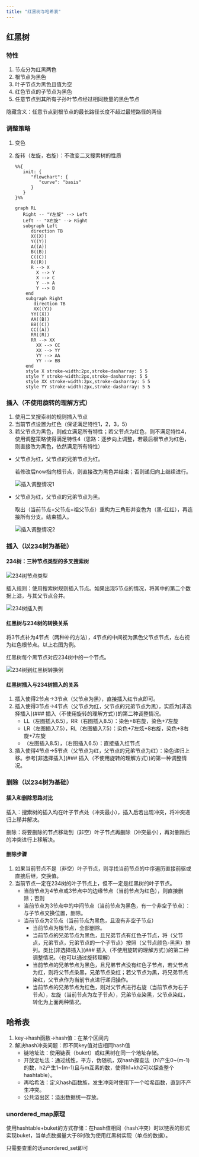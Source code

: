 ```yaml
---
title: "红黑树与哈希表"
---
```


## 红黑树

### 特性

1. 节点分为红黑两色
2. 根节点为黑色
3. 叶子节点为黑色且值为空
4. 红色节点的子节点为黑色
5. 任意节点到其所有子孙叶节点经过相同数量的黑色节点

隐藏含义：任意节点到根节点的最长路径长度不超过最短路径的两倍

### 调整策略

1. 变色

2. 旋转（左旋，右旋）：不改变二叉搜索树的性质

   ```mermaid
   %%{
      init: {
         "flowchart": {
            "curve": "basis"
         }
      }
   }%%
   
   graph RL
      Right -- "Y左旋" --> Left
      Left -- "X右旋" --> Right
      subgraph Left
         direction TB
         X((X))
         Y((Y))
         A((A))
         B((B))
         C((C))
         R((R))
         R --> X
           X --> Y
           X --> C
           Y --> A
           Y --> B
       end
       subgraph Right
          direction TB
          XX((Y))
         YY((X))
         AA((B))
         BB((C))
         CC((A))
         RR((R))
         RR --> XX
           XX --> CC
           XX --> YY
           YY --> AA
           YY --> BB
       end
       style X stroke-width:2px,stroke-dasharray: 5 5
       style Y stroke-width:2px,stroke-dasharray: 5 5
       style XX stroke-width:2px,stroke-dasharray: 5 5
       style YY stroke-width:2px,stroke-dasharray: 5 5
   ```

### 插入（不使用旋转的理解方式）

1. 使用二叉搜索树的规则插入节点
2. 当前节点设置为红色（保证满足特性1，2，3，5）
3. 若父节点为黑色，则成立满足所有特性；若父节点为红色，则不满足特性4，使用调整策略使得满足特性4（思路：逐步向上调整，若最后根节点为红色，则直接改为黑色，依然满足所有特性）

- 父节点为红，父节点的兄弟节点为红。

  若修改后now指向根节点，则直接改为黑色并结束；否则递归向上继续进行。

  ![插入调整情况1](./_红黑树与哈希表.assets/插入调整情况1.png)

- 父节点为红，父节点的兄弟节点为黑。

  取出（当前节点+父节点+祖父节点）重构为三角形并变色为（黑-红红），再连接所有分支。结束插入。

  ![插入调整情况2](./_红黑树与哈希表.assets/插入调整情况2.png)

### 插入（以234树为基础）

#### 234树：三种节点类型的多叉搜索树

![234树节点类型](./_红黑树与哈希表.assets/234树节点类型.png)

插入规则：使用搜索树规则插入节点。如果出现5节点的情况，将其中的第二个数据上溢，与其父节点合并。

![234树插入例](./_红黑树与哈希表.assets/234树插入例.png)

#### 红黑树与234树的转换关系

将3节点补为4节点（两种补的方法），4节点的中间视为黑色父节点节点，左右视为红色根节点。以上右图为例。

红黑树每个黑节点对应234树中的一个节点。

![234树到红黑树转换例](./_红黑树与哈希表.assets/234树到红黑树转换例.png)

#### 红黑树插入与234树插入的关系

1. 插入使得2节点->3节点（父节点为黑），直接插入红节点即可。
2. 插入使得3节点->4节点（父节点为红，父节点的兄弟节点为黑），实质为[非选择插入](### 插入（不使用旋转的理解方式）)的第二种调整情况。
   - LL（左图插入6.5），RR（右图插入8.5）：染色+8右旋，染色+7左旋
   - LR（左图插入7.5），RL（右图插入7.5）：染色+7左炫+8右旋，染色+8右旋+7左旋
   - （左图插入8.5），（右图插入6.5）：直接插入红节点
3. 插入使得4节点->5节点（父节点为红，父节点的兄弟节点为红）：染色递归上移。参考[非选择插入](### 插入（不使用旋转的理解方式）)的第一种调整情况。

### 删除（以234树为基础）

#### 插入和删除思路对比

插入：搜索树的插入均在叶子节点处（冲突最小），插入后若出现冲突，将冲突递归上移并解决。

删除：将要删除的节点移动到（非空）叶子节点再删除（冲突最小），再对删除后的冲突进行上移解决。

#### 删除步骤

1. 如果当前节点不是（非空）叶子节点，则寻找当前节点的中序遍历直接前驱或直接后继，交换值。
2. 当前节点一定在234树的叶子节点上，但不一定是红黑树的叶子节点。
   - 当前节点为4节点或3节点中的边缘节点（当前节点为红色），则直接删除；否则
   - 当前节点为3节点中的中间节点（当前节点为黑色，有一个非空子节点）：与子节点交换位置，删除。
   - 当前节点为2节点（当前节点为黑色，且没有非空子节点）
     - 当前节点为根节点，全部删除。
     - 当前节点的兄弟节点为黑色，且兄弟节点有红色子节点，将（父节点，兄弟节点，兄弟节点的一个子节点）按照（父节点颜色-黑黑）排列。类比[非选择插入](### 插入（不使用旋转的理解方式）)的第二种调整情况。（也可以通过旋转理解）
     - 当前节点的兄弟节点为黑色，且兄弟节点没有红色子节点，若父节点为红，则将父节点染黑，兄弟节点染红；若父节点为黑，将兄弟节点染红，父节点作为当前节点进行递归操作。
     - 当前节点的兄弟节点为红色，则对父节点进行右旋（当前节点为右子节点），左旋（当前节点为左子节点），兄弟节点染黑，父节点染红，转化为上面两种情况。

## 哈希表

1. key->hash函数->hash值：在某个区间内
2. 解决hash冲突问题：即不同key值对应相同hash值
   - 链地址法：使用链表（buket）或红黑树在同一个地址存储。
   - 开放定址法：通过线性，平方，伪随机，双hash探查法（h1产生0\~(m-1)的数，h2产生1\~(m-1)且与m互素的数，使得h1+kh2可以探查整个hashtable）。
   - 再哈希法：定义hash函数族，发生冲突时使用下一个哈希函数，直到不产生冲突。
   - 公共溢出区：溢出数据统一存放。

### unordered_map原理

使用hashtable+buket的方式存储：在hash值相同（hash冲突）时以链表的形式实现buket，当单点数据量大于8时改为使用红黑树实现（单点的数据）。

只需要查重的话unordered_set即可
